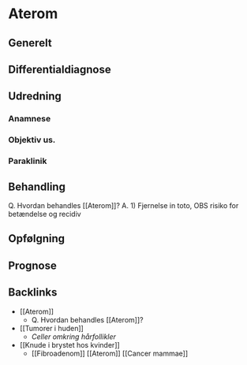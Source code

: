 # Aterom
## Generelt


## Differentialdiagnose


## Udredning
### Anamnese

### Objektiv us.

### Paraklinik

## Behandling
Q. Hvordan behandles [[Aterom]]?
A. 1) Fjernelse in toto, OBS risiko for betændelse og recidiv

## Opfølgning


## Prognose


## Backlinks
* [[Aterom]]
	* Q. Hvordan behandles [[Aterom]]?
* [[Tumorer i huden]]
	* *Celler omkring hårfollikler*
* [[Knude i brystet hos kvinder]]
	* [[Fibroadenom]]
[[Aterom]]
[[Cancer mammae]]

<!-- #anki/tag/med/Derma #anki/deck/Medicine #anki/tag/med/GP -->

<!-- {BearID:EEAC63C6-FA41-40A4-82DA-8B8C1318A645-19264-000021F7904C4120} -->
